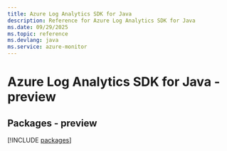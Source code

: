 ```yaml
---
title: Azure Log Analytics SDK for Java
description: Reference for Azure Log Analytics SDK for Java
ms.date: 09/29/2025
ms.topic: reference
ms.devlang: java
ms.service: azure-monitor
---
```

# Azure Log Analytics SDK for Java - preview
## Packages - preview
[!INCLUDE [packages](log-analytics-index.md)]